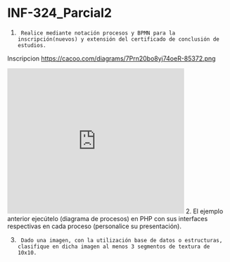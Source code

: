 # INF-324_Parcial2
1.      Realice mediante notación procesos y BPMN para la inscripción(nuevos) y extensión del certificado de conclusión de estudios.

Inscripcion https://cacoo.com/diagrams/7Prn20bo8yj74oeR-85372.png

<iframe src="https://cacoo.com/diagrams/7Prn20bo8yj74oeR/view?si=85372&w=400&h=300" width="402" height="330" frameborder="0" scrolling="no"></iframe>
2.      El ejemplo anterior ejecútelo (diagrama de procesos) en PHP con sus interfaces respectivas en cada proceso (personalice su presentación).

3.      Dado una imagen, con la utilización base de datos o estructuras, clasifique en dicha imagen al menos 3 segmentos de textura de 10x10.
